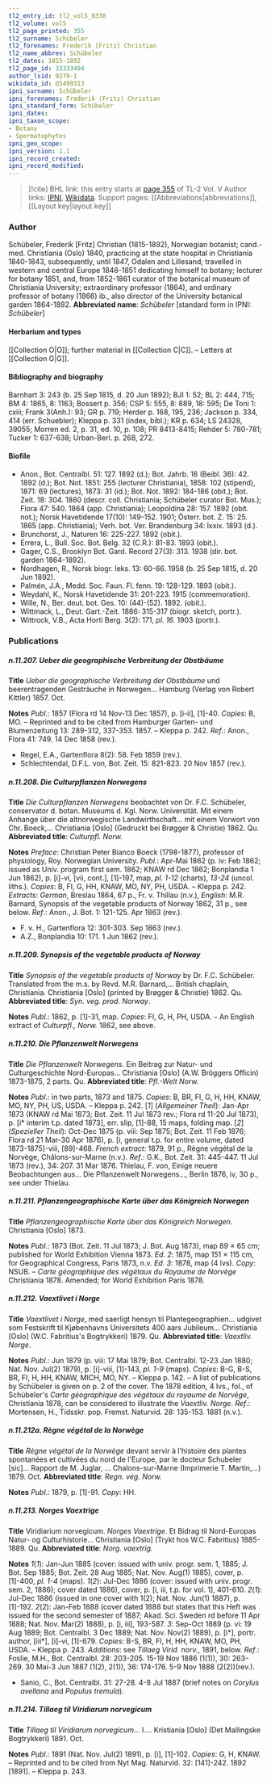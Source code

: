```yaml
---
tl2_entry_id: tl2_vol5_0338
tl2_volume: vol5
tl2_page_printed: 355
tl2_surname: Schübeler
tl2_forenames: Frederik [Fritz] Christian
tl2_name_abbrev: Schübeler
tl2_dates: 1815-1892
tl2_page_id: 33333494
author_lsid: 9279-1
wikidata_id: Q5499313
ipni_surname: Schübeler
ipni_forenames: Frederik (Fritz) Christian
ipni_standard_form: Schübeler
ipni_dates: 
ipni_taxon_scope: 
- Botany
- Spermatophytes
ipni_geo_scope: 
ipni_version: 1.1
ipni_record_created: 
ipni_record_modified:
---
```


> [!cite] BHL link: this entry starts at [page 355](https://www.biodiversitylibrary.org/page/33333494) of TL-2 Vol. V
> Author links: [IPNI](https://www.ipni.org/a/9279-1), [Wikidata](https://www.wikidata.org/wiki/Q5499313). Support pages: [[Abbreviations|abbreviations]], [[Layout key|layout key]]

### Author

Schübeler, Frederik \[Fritz\] Christian (1815-1892), Norwegian botanist; cand.-med. Christiania (Oslo) 1840, practicing at the state hospital in Christiania 1840-1843, subsequently, until 1847, Odalen and Lillesand; travelled in western and central Europe 1848-1851 dedicating himself to botany; lecturer for botany 1851, and, from 1852-1861 curator of the botanical museum of Christiania University; extraordinary professor (1864), and ordinary professor of botany (1866) ib., also director of the University botanical garden 1864-1892. 
**Abbreviated name**: *Schübeler* \[standard form in IPNI: *Schübeler*\]

#### Herbarium and types

[[Collection O|O]]; further material in [[Collection C|C]]. – Letters at [[Collection G|G]].

#### Bibliography and biography

Barnhart 3: 243 (b. 25 Sep 1815, d. 20 Jun 1892); BJI 1: 52; BL 2: 444, 715; BM 4: 1865, 8: 1163; Bossert p. 356; CSP 5: 555, 8: 889, 18: 595; De Toni 1: cxiii; Frank 3(Anh.): 93; GR p. 719; Herder p. 168, 195, 236; Jackson p. 334, 414 (err. Schuebler); Kleppa p. 331 (index, bibl.); KR p. 634; LS 24328, 39055; Morren ed. 2, p. 31, ed. 10, p. 108; PR 8413-8415; Rehder 5: 780-781; Tucker 1: 637-638; Urban-Berl. p. 268, 272.

#### Biofile

- Anon., Bot. Centralbl. 51: 127. 1892 (d.); Bot. Jahrb. 16 (Beibl. 36): 42. 1892 (d.); Bot. Not. 1851: 255 (lecturer Christiania), 1858: 102 (stipend), 1871: 69 (lectures), 1873: 31 (id.); Bot. Not. 1892: 184-186 (obit.); Bot. Zeit. 18: 304. 1860 (descr. coll. Christiania; Schübeler curator Bot. Mus.); Flora 47: 540. 1864 (app. Christiania); Leopoldina 28: 157. 1892 (obit. not.); Norsk Havetidende 17(10): 149-152. 1901; Österr. bot. Z. 15: 25. 1865 (app. Christiania); Verh. bot. Ver. Brandenburg 34: lxxix. 1893 (d.).
- Brunchorst, J., Naturen 16: 225-227. 1892 (obit.).
- Errera, L., Bull. Soc. Bot. Belg. 32 (C.R.): 81-83. 1893 (obit.).
- Gager, C.S., Brooklyn Bot. Gard. Record 27(3): 313. 1938 (dir. bot. garden 1864-1892).
- Nordhagen, R., Norsk biogr. leks. 13: 60-66. 1958 (b. 25 Sep 1815, d. 20 Jun 1892).
- Palmén, J.A., Medd. Soc. Faun. Fl. fenn. 19: 128-129. 1893 (obit.).
- Weydahl, K., Norsk Havetidende 31: 201-223. 1915 (commemoration).
- Wille, N., Ber. deut. bot. Ges. 10: (44)-(52). 1892. (obit.).
- Wittmack, L., Deut. Gart.-Zeit. 1886: 315-317 (biogr. sketch, portr.).
- Wittrock, V.B., Acta Horti Berg. 3(2): 171, *pl. 16.* 1903 (portr.).

### Publications

##### n.11.207. Ueber die geographische Verbreitung der Obstbäume

**Title**
*Ueber die geographische Verbreitung der Obstbäume* und beerentragenden Gesträuche in Norwegen... Hamburg (Verlag von Robert Kittler) 1857. Oct.

**Notes**
*Publ*.: 1857 (Flora rd 14 Nov-13 Dec 1857), p. \[i-ii\], \[1\]-40. *Copies*: B, MO. – Reprinted and to be cited from Hamburger Garten- und Blumenzeitung 13: 289-312, 337-353. 1857. – Kleppa p. 242.
*Ref*.: Anon., Flora 41: 749. 14 Dec 1858 (rev.).
- Regel, E.A., Gartenflora 8(2): 58. Feb 1859 (rev.).
- Schlechtendal, D.F.L. von, Bot. Zeit. 15: 821-823. 20 Nov 1857 (rev.).

##### n.11.208. Die Culturpflanzen Norwegens

**Title**
*Die Culturpflanzen Norwegens* beobachtet von Dr. F.C. Schübeler, conservator d. botan. Museums d. Kgl. Norw. Universität. Mit einem Anhange über die altnorwegische Landwirthschaft... mit einem Vorwort von Chr. Boeck,... Christiania \[Oslo\] (Gedruckt bei Brøgger & Christie) 1862. Qu.
**Abbreviated title**: *Culturpfl. Norw.*

**Notes**
*Preface*: Christian Peter Bianco Boeck (1798-1877), professor of physiology, Roy. Norwegian University.
*Publ*.: Apr-Mai 1862 (p. iv: Feb 1862; issued as Univ. program first sem. 1862; KNAW rd Dec 1862; Bonplandia 1 Jun 1862), p. \[i\]-vi, \[vii, cont.\], \[1\]-197, map, *pl. 1-12* (charts), *13-24* (uncol. liths.). *Copies*: B, FI, G, HH, KNAW, MO, NY, PH, USDA. – Kleppa p. 242.
*Extracts*: *German*, Breslau 1864, 67 p., Fr. v. Thillau (n.v.), *English*: M.R. Barnard, Synopsis of the vegetable products of Norway 1862, 31 p., see below.
*Ref*.: Anon., J. Bot. 1: 121-125. Apr 1863 (rev.).
- F. v. H., Gartenflora 12: 301-303. Sep 1863 (rev.).
- A.Z., Bonplandia 10: 171. 1 Jun 1862 (rev.).

##### n.11.209. Synopsis of the vegetable products of Norway

**Title**
*Synopsis of the vegetable products of Norway* by Dr. F.C. Schübeler. Translated from the m.s. by Revd. M.R. Barnard,... British chaplain, Christiania. Christiania \[Oslo\] (printed by Brøgger & Christie) 1862. Qu.
**Abbreviated title**: *Syn. veg. prod. Norway*.

**Notes**
*Publ*.: 1862, p. \[1\]-31, map. *Copies*: FI, G, H, PH, USDA. – An English extract of *Culturpfl., Norw.* 1862, see above.

##### n.11.210. Die Pflanzenwelt Norwegens

**Title**
*Die Pflanzenwelt Norwegens*. Ein Beitrag zur Natur- und Culturgeschichte Nord-Europas... Christiania \[Oslo\] (A.W. Bröggers Officin) 1873-1875, 2 parts. Qu.
**Abbreviated title**: *Pfl.-Welt Norw.*

**Notes**
*Publ*.: in two parts, 1873 and 1875. *Copies*: B, BR, FI, G, H, HH, KNAW, MO, NY, PH, US, USDA. – Kleppa p. 242.
\[*1*\] (*Allgemeiner Theil*): Jan-Apr 1873 (KNAW rd Mai 1873; Bot. Zeit. 11 Jul 1873 rev.; Flora rd 11-20 Jul 1873), p. \[i\* interim t.p. dated 1873\], err. slip, \[1\]-88, 15 maps, folding map.
\[*2*\] (*Spezieller Theil*): Oct-Dec 1875 (p. viii: Sep 1875; Bot. Zeit. 11 Feb 1876; Flora rd 21 Mar-30 Apr 1876), p. \[i, general t.p. for entire volume, dated 1873-1875\]-viii, \[89\]-468.
*French extract*: 1879, 91 p., Règne végétal de la Norvège, Châlons-sur-Marne (n.v.).
*Ref*.: G.K., Bot. Zeit. 31: 445-447. 11 Jul 1873 (rev.), 34: 207. 31 Mar 1876. Thielau, F. von, Einige neuere Beobachtungen aus... Die Pflanzenwelt Norwegens..., Berlin 1876, iv, 30 p., see under Thielau.

##### n.11.211. Pflanzengeographische Karte über das Königreich Norwegen

**Title**
*Pflanzengeographische Karte über das Königreich Norwegen*. Christiania \[Oslo\] 1873.

**Notes**
*Publ*.: 1873 (Bot. Zeit. 11 Jul 1873; J. Bot. Aug 1873), map 89 × 65 cm; published for World Exhibition Vienna 1873.
*Ed. 2*: 1875, map 151 × 115 cm, for Geographical Congress, Paris 1873, n.v.
*Ed. 3*: 1878, map (4 lvs). *Copy*: NSUB. – *Carte géographique des végétaux du Royaume de Norvège* Christiania 1878. Amended; for World Exhibition Paris 1878.

##### n.11.212. Vaextlivet i Norge

**Title**
*Vaextlivet i Norge*, med saerligt hensyn til Plantegeographien... udgivet som Festskrift til Kjøbenhavns Universitets 400 aars Jubileum... Christiania \[Oslo\] (W.C. Fabritius's Bogtrykkeri) 1879. Qu.
**Abbreviated title**: *Vaextliv. Norge*.

**Notes**
*Publ*.: Jun 1879 (p. viii: 17 Mai 1879; Bot. Centralbl. 12-23 Jan 1880; Nat. Nov. Jul(2) 1879), p. \[i\]-viii, \[1\]-143, *pl. 1-9* (maps). *Copies*: B-G, B-S, BR, FI, H, HH, KNAW, MICH, MO, NY. – Kleppa p. 142. – A list of publications by Schübeler is given on p. 2 of the cover. The 1878 edition, 4 lvs., fol., of Schübeler's *Carte géographique des végétaux du royaume de Norvège*, Christiania 1878, can be considered to illustrate the *Vaextliv. Norge.*
*Ref*.: Mortensen, H., Tidsskr. pop. Fremst. Naturvid. 28: 135-153. 1881 (n.v.).

##### n.11.212a. Règne végétal de la Norwège

**Title**
*Règne végétal de la Norwège* devant servir à l'histoire des plantes spontanées et cultivées du nord de l'Europe, par le docteur Schubeler \[sic\]... Rapport de M. Juglar, ... Chalons-sur-Marne (Imprimerie T. Martin,...) 1879. Oct.
**Abbreviated title**: *Regn. vég. Norw.*

**Notes**
*Publ*.: 1879, p. \[1\]-91. *Copy*: HH.

##### n.11.213. Norges Vaextrige

**Title**
Viridiarium norvegicum. *Norges Vaextrige*. Et Bidrag til Nord-Europas Natur- og Culturhistorie... Christiania \[Oslo\] (Trykt hos W.C. Fabritius) 1885-1889. Qu.
**Abbreviated title**: *Norg. vaextrig.*

**Notes**
*1*(*1*): Jan-Jun 1885 (cover: issued with univ. progr. sem. 1, 1885; J. Bot. Sep 1885; Bot. Zeit. 28 Aug 1885; Nat. Nov. Aug(1) 1885), cover, p. \[1\]-400, *pl. 1-4* (maps).
*1*(*2*): Jul-Dec 1886 (cover: issued with univ. progr. sem. 2, 1886); cover dated 1886), cover, p. \[i, iii, t.p. for vol. 1\], 401-610.
*2*(*1*): Jul-Dec 1886 (issued in one cover with 1(2); Nat. Nov. Jun(1) 1887), p. \[1\]-192.
*2*(*2*): Jan-Feb 1888 (cover dated 1888 but states that this Heft was issued for the second semester of 1887; Akad. Sci. Sweden rd before 11 Apr 1888; Nat. Nov. Mar(2) 1888), p. \[i, iii\], 193-587.
*3*: Sep-Oct 1889 (p. vi: 19 Aug 1889; Bot. Centralbl. 3 Dec 1889; Nat. Nov. Nov(2) 1889), p. \[i\*\], portr. author, \[iii\*\], \[i\]-vi, \[1\]-679.
*Copies*: B-S, BR, FI, H, HH, KNAW, MO, PH, USDA. – Kleppa p. 243.
*Additions*: see *Tillaeg Virid. norv.*, 1891, below.
*Ref*.: Foslie, M.H., Bot. Centralbl. 28: 203-205. 15-19 Nov 1886 (1(1)), 30: 263-269. 30 Mai-3 Jun 1887 (1(2), 2(1)), 36: 174-176. 5-9 Nov 1888 (2(2))(rev.).
- Sanio, C., Bot. Centralbl. 31: 27-28. 4-8 Jul 1887 (brief notes on *Corylus avellana* and *Populus tremula*).

##### n.11.214. Tillaeg til Viridiarum norvegicum

**Title**
*Tillaeg til Viridiarum norvegicum*... I.... Kristiania \[Oslo\] (Det Mallingske Bogtrykkeri) 1891. Oct.

**Notes**
*Publ*.: 1891 (Nat. Nov. Jul(2) 1891), p. \[i\], \[1\]-102. *Copies*: G, H, KNAW. – Reprinted and to be cited from Nyt Mag. Naturvid. 32: \[141\]-242. 1892 \[1891\]. – Kleppa p. 243.

